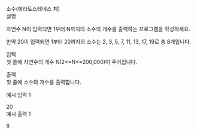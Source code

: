 소수(에라토스테네스 체)<br>
설명<br>

자연수 N이 입력되면 1부터 N까지의 소수의 개수를 출력하는 프로그램을 작성하세요.<br>

만약 20이 입력되면 1부터 20까지의 소수는 2, 3, 5, 7, 11, 13, 17, 19로 총 8개입니다.<br>


입력<br>
첫 줄에 자연수의 개수 N(2<=N<=200,000)이 주어집니다.<br>


출력<br>
첫 줄에 소수의 개수를 출력합니다.<br>


예시 입력 1 <br>

20<br>
예시 출력 1<br>

8<br>